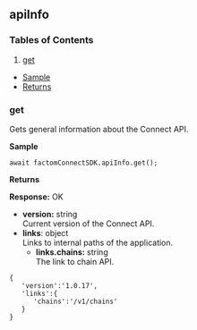 apiInfo
-------

### Tables of Contents
1. [get](#get)
 - [Sample](#sample)</br>
 - [Returns](#returns)

### get <a name="get"></a>

Gets general information about the Connect API.

**Sample**  <a name="sample"></a>
```JS
await factomConnectSDK.apiInfo.get();
```

**Returns** <a name="returns"></a></br> 

**Response:** OK
-   **version:** string </br> Current version of the Connect API.
-   **links**: object </br> Links to internal paths of the application.
	-   **links.chains:** string </br> The link to chain API.

```JS
{  
   'version':'1.0.17',
   'links':{  
      'chains':'/v1/chains'
   }
}
```
